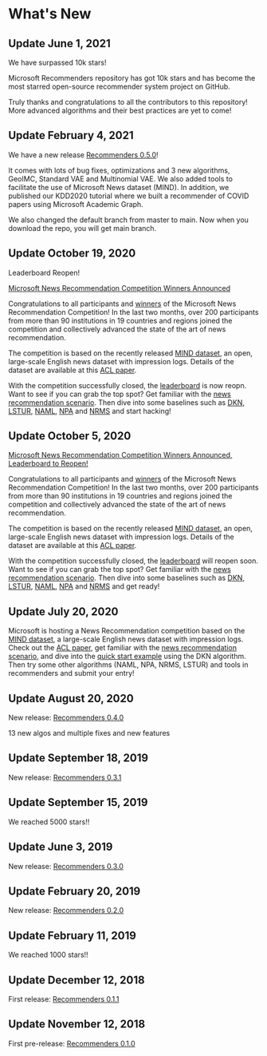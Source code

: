 # What's New

## Update June 1, 2021

We have surpassed 10k stars!

Microsoft Recommenders repository has got 10k stars and has become the most starred open-source recommender system project on GitHub.

Truly thanks and congratulations to all the contributors to this repository! More advanced algorithms and their best practices are yet to come!


## Update February 4, 2021

We have a new release [Recommenders 0.5.0](https://github.com/microsoft/recommenders/releases/tag/0.5.0)!

It comes with lots of bug fixes, optimizations and 3 new algorithms, GeoIMC, Standard VAE and Multinomial VAE. We also added tools to facilitate the use of Microsoft News dataset (MIND). In addition, we published our KDD2020 tutorial where we built a recommender of COVID papers using Microsoft Academic Graph.

We also changed the default branch from master to main. Now when you download the repo, you will get main branch.

## Update October 19, 2020

Leaderboard Reopen!

[Microsoft News Recommendation Competition Winners Announced](https://msnews.github.io/competition.html)

Congratulations to all participants and [winners](https://msnews.github.io/competition.html#winner) of the Microsoft News Recommendation Competition!  In the last two months, over 200 participants from more than 90 institutions in 19 countries and regions joined the competition and collectively advanced the state of the art of news recommendation.

The competition is based on the recently released [MIND dataset](https://msnews.github.io/), an open, large-scale English news dataset with impression logs.  Details of the dataset are available at this [ACL paper](https://msnews.github.io/assets/doc/ACL2020_MIND.pdf).

With the competition successfully closed, the [leaderboard](https://msnews.github.io/competition.html#leaderboard) is now reopn.  Want to see if you can grab the top spot? Get familiar with the [news recommendation scenario](https://github.com/microsoft/recommenders/tree/main/scenarios/news).  Then dive into some baselines such as [DKN](examples/00_quick_start/dkn_MIND.ipynb), [LSTUR](examples/00_quick_start/lstur_MIND.ipynb), [NAML](examples/00_quick_start/naml_MIND.ipynb), [NPA](examples/00_quick_start/npa_MIND.ipynb) and [NRMS](examples/00_quick_start/nrms_MIND.ipynb) and start hacking!

## Update October 5, 2020

[Microsoft News Recommendation Competition Winners Announced, Leaderboard to Reopen!](https://msnews.github.io/competition.html)

Congratulations to all participants and [winners](https://msnews.github.io/competition.html#winner) of the Microsoft News Recommendation Competition!  In the last two months, over 200 participants from more than 90 institutions in 19 countries and regions joined the competition and collectively advanced the state of the art of news recommendation.

The competition is based on the recently released [MIND dataset](https://msnews.github.io/), an open, large-scale English news dataset with impression logs.  Details of the dataset are available at this [ACL paper](https://msnews.github.io/assets/doc/ACL2020_MIND.pdf).

With the competition successfully closed, the [leaderboard](https://msnews.github.io/competition.html#leaderboard) will reopen soon.  Want to see if you can grab the top spot? Get familiar with the [news recommendation scenario](https://github.com/microsoft/recommenders/tree/main/scenarios/news).  Then dive into some baselines such as [DKN](examples/00_quick_start/dkn_MIND.ipynb), [LSTUR](examples/00_quick_start/lstur_MIND.ipynb), [NAML](examples/00_quick_start/naml_MIND.ipynb), [NPA](examples/00_quick_start/npa_MIND.ipynb) and [NRMS](examples/00_quick_start/nrms_MIND.ipynb) and get ready!

## Update July 20, 2020

Microsoft is hosting a News Recommendation competition based on the [MIND dataset](https://msnews.github.io/), a large-scale English news dataset with impression logs. Check out the [ACL paper](https://msnews.github.io/assets/doc/ACL2020_MIND.pdf), get familiar with the [news recommendation scenario](https://github.com/microsoft/recommenders/tree/main/scenarios/news), and dive into the [quick start example](examples/00_quick_start/dkn_MIND.ipynb) using the DKN algorithm. Then try some other algorithms (NAML, NPA, NRMS, LSTUR) and tools in recommenders and submit your entry!

## Update August 20, 2020

New release: [Recommenders 0.4.0](https://github.com/microsoft/recommenders/releases/tag/0.4.0)

13 new algos and multiple fixes and new features

## Update September 18, 2019

New release: [Recommenders 0.3.1](https://github.com/microsoft/recommenders/releases/tag/0.3.1)

## Update September 15, 2019

We reached 5000 stars!!

## Update June 3, 2019

New release: [Recommenders 0.3.0](https://github.com/microsoft/recommenders/releases/tag/0.3.0)

## Update February 20, 2019

New release: [Recommenders 0.2.0](https://github.com/microsoft/recommenders/releases/tag/0.2.0)

## Update February 11, 2019

We reached 1000 stars!!

## Update December 12, 2018

First release: [Recommenders 0.1.1](https://github.com/microsoft/recommenders/releases/tag/0.1.1)

## Update November 12, 2018

First pre-release: [Recommenders 0.1.0](https://github.com/microsoft/recommenders/releases/tag/0.1.0)
